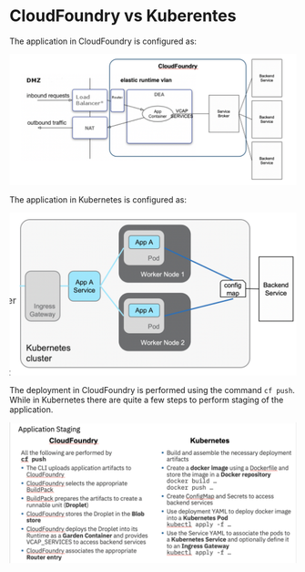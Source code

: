# CloudFoundry vs Kuberentes

The application in CloudFoundry is configured as: 

![CloudFoundry app](images/cf.PNG)

The application in Kubernetes is configured as:

![Kubernetes app](images/kube.PNG)

The deployment in CloudFoundry is performed using the command `cf push`. While in Kubernetes there are quite a few steps to perform staging of the application. 

![App Staging](images/staging.PNG)
